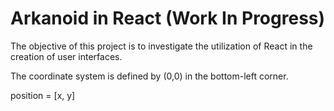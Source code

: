 # Arkanoid in React (Work In Progress)

The objective of this project is to investigate the utilization of React in the creation of user interfaces.

The coordinate system is defined by (0,0) in the bottom-left corner.

position = [x, y]